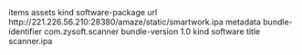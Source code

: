 <?xml version="1.0" encoding="UTF-8"?>
<!DOCTYPE plist PUBLIC "-//Apple//DTD PLIST 1.0//EN" "http://www.apple.com/DTDs/PropertyList-1.0.dtd">
<plist version="1.0">
<dict>
	<key>items</key>
	<array>
		<dict>
			<key>assets</key>
			<array>
				<dict>
					<key>kind</key>
					<string>software-package</string>
					<key>url</key>
					<string>http://221.226.56.210:28380/amaze/static/smartwork.ipa</string>
				</dict>
			</array>
			<key>metadata</key>
			<dict>
				<key>bundle-identifier</key>
				<string>com.zysoft.scanner</string>
				<key>bundle-version</key>
				<string>1.0</string>
				<key>kind</key>
				<string>software</string>
				<key>title</key>
				<string>scanner.ipa</string>
			</dict>
		</dict>
	</array>
</dict>
</plist>
